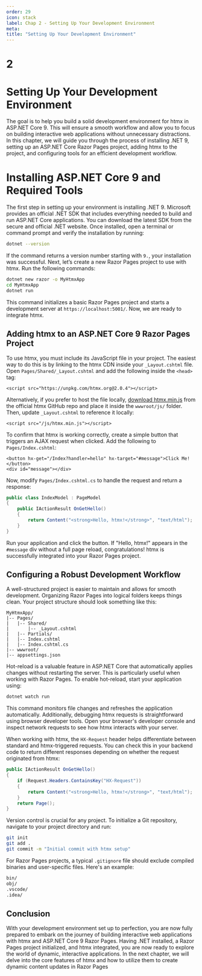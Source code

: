 ```yaml
---
order: 29
icon: stack
label: Chap 2 - Setting Up Your Development Environment
meta:
title: "Setting Up Your Development Environment"
---
```

# 2

# Setting Up Your Development Environment

The goal is to help you build a solid development environment for htmx in ASP.NET Core 9. This will ensure a smooth workflow and allow you to focus on building interactive web applications without unnecessary distractions. In this chapter, we will guide you through the process of installing .NET 9, setting up an ASP.NET Core Razor Pages project, adding htmx to the project, and configuring tools for an efficient development workflow.

# Installing ASP.NET Core 9 and Required Tools

The first step in setting up your environment is installing .NET 9. Microsoft provides an official .NET SDK that includes everything needed to build and run ASP.NET Core applications. You can download the latest SDK from the secure and official .NET website. Once installed, open a terminal or command prompt and verify the installation by running:

```bash
dotnet --version
```

If the command returns a version number starting with `9.`, your installation was successful. Next, let’s create a new Razor Pages project to use with htmx. Run the following commands:

```Bash
dotnet new razor -o MyHtmxApp
cd MyHtmxApp
dotnet run
```

This command initializes a basic Razor Pages project and starts a development server at `https://localhost:5001/`. Now, we are ready to integrate htmx.

## Adding htmx to an ASP.NET Core 9 Razor Pages Project

To use htmx, you must include its JavaScript file in your project. The easiest way to do this is by linking to the htmx CDN inside your `_Layout.cshtml` file. Open `Pages/Shared/_Layout.cshtml` and add the following inside the `<head>` tag:

```ASP.NET (C#)
<script src="https://unpkg.com/htmx.org@2.0.4"></script>
```

Alternatively, if you prefer to host the file locally, [download htmx.min.js](https://github.com/bigskysoftware/htmx/tree/master/dist) from the official htmx GitHub repo and place it inside the `wwwroot/js/` folder. Then, update `_Layout.cshtml` to reference it locally:

```ASP.NET (C#)
<script src="/js/htmx.min.js"></script>
```

To confirm that htmx is working correctly, create a simple button that triggers an AJAX request when clicked. Add the following to `Pages/Index.cshtml`:

```ASP.NET (C#)
<button hx-get="/Index?handler=hello" hx-target="#message">Click Me!</button>
<div id="message"></div>
```

Now, modify `Pages/Index.cshtml.cs` to handle the request and return a response:

```C#
public class IndexModel : PageModel
{
    public IActionResult OnGetHello()
    {
        return Content("<strong>Hello, htmx!</strong>", "text/html");
    }
}
```

Run your application and click the button. If "Hello, htmx!" appears in the `#message` div without a full page reload, congratulations! htmx is successfully integrated into your Razor Pages project.

## Configuring a Robust Development Workflow
A well-structured project is easier to maintain and allows for smooth development. Organizing Razor Pages into logical folders keeps things clean. Your project structure should look something like this:

```
MyHtmxApp/
|-- Pages/
|   |-- Shared/
|       |-- _Layout.cshtml
|   |-- Partials/
|   |-- Index.cshtml
|   |-- Index.cshtml.cs
|-- wwwroot/
|-- appsettings.json
```

Hot-reload is a valuable feature in ASP.NET Core that automatically applies changes without restarting the server. This is particularly useful when working with Razor Pages. To enable hot-reload, start your application using:

```Bash
dotnet watch run
```

This command monitors file changes and refreshes the application automatically. Additionally, debugging htmx requests is straightforward using browser developer tools. Open your browser's developer console and inspect network requests to see how htmx interacts with your server.

When working with htmx, the `HX-Request` header helps differentiate between standard and htmx-triggered requests. You can check this in your backend code to return different responses depending on whether the request originated from htmx:

```C#
public IActionResult OnGetHello()
{
    if (Request.Headers.ContainsKey("HX-Request"))
    {
        return Content("<strong>Hello, htmx!</strong>", "text/html");
    }
    return Page();
}
```

Version control is crucial for any project. To initialize a Git repository, navigate to your project directory and run:

```Bash
git init
git add .
git commit -m "Initial commit with htmx setup"
```

For Razor Pages projects, a typical `.gitignore` file should exclude compiled binaries and user-specific files. Here's an example:

```Bash
bin/
obj/
.vscode/
.idea/
```

## Conclusion

With your development environment set up to perfection, you are now fully prepared to embark on the journey of building interactive web applications with htmx and ASP.NET Core 9 Razor Pages. Having .NET installed, a Razor Pages project initialized, and htmx integrated, you are now ready to explore the world of dynamic, interactive applications. In the next chapter, we will delve into the core features of htmx and how to utilize them to create dynamic content updates in Razor Pages
